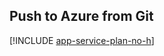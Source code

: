 ## Push to Azure from Git

[!INCLUDE [app-service-plan-no-h](app-service-web-git-push-to-azure-no-h.md)]


